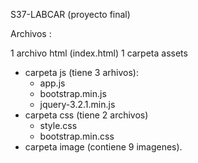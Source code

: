 S37-LABCAR  (proyecto final)

Archivos :

1 archivo html (index.html)
1 carpeta assets
  - carpeta js (tiene 3 arhivos):
      - app.js
      - bootstrap.min.js
      - jquery-3.2.1.min.js
  - carpeta css (tiene 2 archivos)
      - style.css
      - bootstrap.min.css
  - carpeta image (contiene 9 imagenes).
